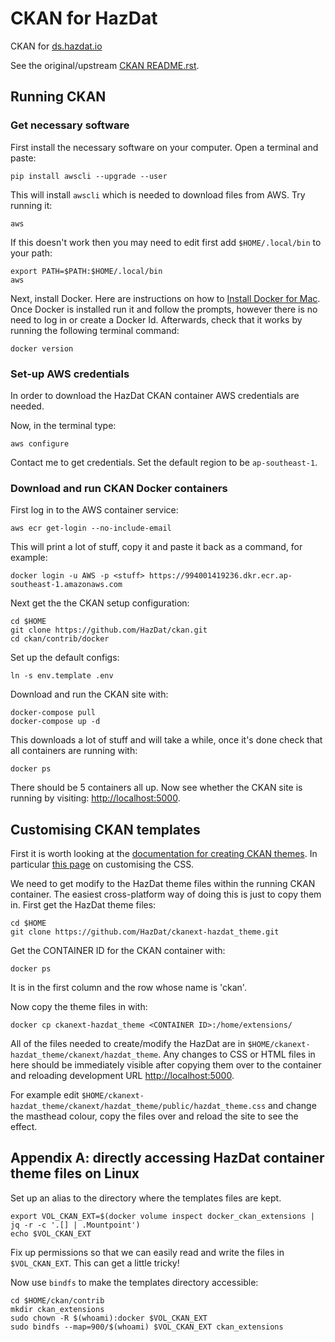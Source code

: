 # CKAN for HazDat

CKAN for [ds.hazdat.io](ds.hazdat.io)

See the original/upstream [CKAN README.rst](README.rst).

## Running CKAN

### Get necessary software

First install the necessary software on your computer. Open a terminal and paste:
```{bash}
pip install awscli --upgrade --user
```

This will install `awscli` which is needed to download files from AWS. Try running it:
```{bash}
aws
```

If this doesn't work then you may need to edit first add `$HOME/.local/bin` to your path:
```{bash}
export PATH=$PATH:$HOME/.local/bin
aws
```

Next, install Docker. Here are instructions on how to [Install Docker for Mac](https://docs.docker.com/docker-for-mac/install/). Once Docker is installed run it and follow the prompts, however there is no need to log in or create a Docker Id. Afterwards, check that it works by running the following terminal command:
```{bash}
docker version
```

### Set-up AWS credentials

In order to download the HazDat CKAN container AWS credentials are needed.

Now, in the terminal type:

```{bash}
aws configure
```

Contact me to get credentials. Set the default region to be `ap-southeast-1`.

### Download and run CKAN Docker containers

First log in to the AWS container service:
```{bash}
aws ecr get-login --no-include-email
```

This will print a lot of stuff, copy it and paste it back as a command, for example:
```{bash}
docker login -u AWS -p <stuff> https://994001419236.dkr.ecr.ap-southeast-1.amazonaws.com
```

Next get the the CKAN setup configuration:
```{bash}
cd $HOME
git clone https://github.com/HazDat/ckan.git
cd ckan/contrib/docker
```

Set up the default configs:
```{bash}
ln -s env.template .env
```

Download and run the CKAN site with:
```{bash}
docker-compose pull
docker-compose up -d
```

This downloads a lot of stuff and will take a while, once it's done check that all containers are running with:
```{bash}
docker ps
```

There should be 5 containers all up. Now see whether the CKAN site is running by visiting: [http://localhost:5000](http://localhost:5000).

## Customising CKAN templates

First it is worth looking at the [documentation for creating CKAN themes](https://docs.ckan.org/en/2.8/theming/index.html). In particular [this page](https://docs.ckan.org/en/2.8/theming/css.html) on customising the CSS.

We need to get modify to the HazDat theme files within the running CKAN container. The easiest cross-platform way of doing this is just to copy them in. First get the HazDat theme files:

```{bash}
cd $HOME
git clone https://github.com/HazDat/ckanext-hazdat_theme.git
```

Get the CONTAINER ID for the CKAN container with:
```{bash}
docker ps
```
It is in the first column and the row whose name is 'ckan'.

Now copy the theme files in with:

```{bash}
docker cp ckanext-hazdat_theme <CONTAINER ID>:/home/extensions/
```

All of the files needed to create/modify the HazDat are in `$HOME/ckanext-hazdat_theme/ckanext/hazdat_theme`. Any changes to CSS or HTML files in here should be immediately visible after copying them over to the container and reloading development URL [http://localhost:5000](http://localhost:5000).

For example edit `$HOME/ckanext-hazdat_theme/ckanext/hazdat_theme/public/hazdat_theme.css` and change the masthead colour, copy the files over and reload the site to see the effect.

## Appendix A: directly accessing HazDat container theme files on Linux

Set up an alias to the directory where the templates files are kept.

```{bash}
export VOL_CKAN_EXT=$(docker volume inspect docker_ckan_extensions | jq -r -c '.[] | .Mountpoint')
echo $VOL_CKAN_EXT
```

Fix up permissions so that we can easily read and write the files in `$VOL_CKAN_EXT`. This can get a little tricky!

Now use `bindfs` to make the templates directory accessible:

```{bash}
cd $HOME/ckan/contrib
mkdir ckan_extensions
sudo chown -R $(whoami):docker $VOL_CKAN_EXT
sudo bindfs --map=900/$(whoami) $VOL_CKAN_EXT ckan_extensions
```
